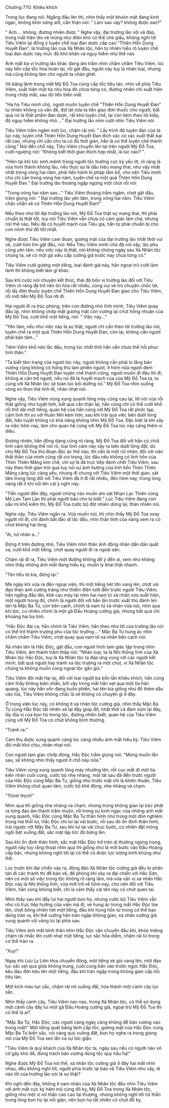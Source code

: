 




Chương 770: Khiêu khích


Trong lúc đang nói. Ngẩng đầu lên thì, nhìn thấy một khuôn mặt đang kinh ngạc, không khỏi sửng sốt, cẩn thận nói: " Làm sao vậy? không được sao?"

" Ách.... không, đương nhiên được " Nghe vậy, đại trưởng lão vội vã đáp, trong mắt hiện lên vẻ mừng như điên khó có thể che giấu, không nghĩ tới Tiêu Viêm lại đồng ý luyện chế loại đan dược cấp cao "Thiên Hồn Dung Huyết Đan", là trưởng lão của Xà Nhân tộc, hắn tự nhiên hiểu rõ luyện chế loại đan dược này mức độ khó khăn và nguy hiểm như thế nào

Ánh mắt ba vị trưởng lão khác đang âm trầm nhìn chằm chằm Tiêu Viêm, lúc này liền cấp tốc hòa hoãn lại, rồi gật đầu, người này tuy là nhân loại, nhưng mà cũng không làm cho người ta chán ghét.

Vẻ băng lãnh trong mắt Mỹ Đỗ Toa cũng cấp tốc tiêu tán, nhìn về phía Tiêu Viêm, xuất hiện một tia nhu hòa đó chưa từng có, đương nhiên chỉ xuất hiện trong chớp mắt, sau đó liền biến mất.

"Ha ha Tiêu minh chủ, ngươi muốn luyện chế "Thiên Hồn Dung Huyết Ðan" tự nhiên không có vấn đề, đợi lát nữa ta liền giao đơn thuốc cho ngươi, bất quá nó là thất phẩm đan dược, rất khó luyện chế, lại còn kèm theo lôi kiếp, độ nguy hiểm không nhỏ...." Ðại trưởng lão mỉm cười nhìn Tiêu Viêm nói.

Tiêu Viêm trầm ngâm một lúc, chậm rãi nói: " Lấy trình độ luyện đan của ta lúc này, luyện chế Thiên Hồn Dung Huyết Ðan đích xác có xác xuất thất bại rất cao, nhưng chỉ cần cho ta có đủ thời gian, hẳn là có thể luyện chế thành công." Nói đến chỗ này, Tiêu Viêm chuyển lên tại trên người Mỹ Ðỗ Toa, cười ngượng nói: "Không biết thời gian thích hợp nhất, là lúc nào? ".

"Hiên tại khí tức sinh mệnh trong người tộc trưởng cực kỳ yếu ớt, rõ ràng là vừa hình thành không lâu, nếu thực sự là dấu hiệu mang thai, như vậy nhất nhất trong vòng hai năm, phải tiến hành bí pháp tẩm bổ, cho nên Tiêu minh chủ chỉ cần trong vòng hai năm, luyện chế ra một quả Thiên Hồn Dung Huyết Ðan." Ðại trưởng lão thoáng ngập ngừng một chút rồi nói

"Trong vòng hai năm sao..." Tiêu Viêm thoáng trầm ngâm, chợt gật đầu, trầm giọng nói: " Ðại trưởng lão yên tâm, trong vòng hai năm. Tiêu Viêm chắc chắn sẽ có Thiên Hồn Dung Huyết Ðan!"

Nếu theo như lời đại trưởng lão nói, Mỹ Đỗ Toa thật sự mang thai, thì phải chuẩn bị thật tốt, tuy nói Tiêu Viêm vẫn chưa có cảm giác làm cha, nhưng nói thế nào, Nếu đã có huyết mạch của Tiêu gia, hắn tự phải chuẩn bị cho con mình thứ đồ tốt nhất.

Nghe được Tiêu Viêm cam đoan, gương mặt của đại trưởng lão nhất thời vui vẻ, cười tủm tỉm gật đầu, nói: Nếu Tiêu Viêm minh chủ đã nói vậy, lão phu cũng yên tâm, nếu việc này là thật, nói không chừng ngày sau Xà Nhân tộc chúng ta, sẽ có một gã siêu cấp cường giả trước nay chưa từng có."

Tiêu Viêm cười gượng một tiếng, loại đánh giá này, hắn ngoại trừ cười làm lành thì không biết làm gì khác.

Sau khi cuộc nói chuyện kết thúc, thái độ bốn vị trưởng lão đối với Tiêu Viêm rõ ràng đã trở nên ôn hòa rất nhiều, cùng vui vẻ trò chuyện chốc lát, rồi lấy đơn thuốc luyện chế Thiên Hồn Dung Huyết Ðan giao cho Tiêu Viêm, rồi mới tiễn Mỹ Ðỗ Toa rời đi.

Hai người đi ra trúc phòng, trên con đường nhỏ tĩnh mịnh, Tiêu Viêm quay đầu lại, nhìn không chớp mắt gương mặt còn vương lại chút hồng nhuận của Mỹ Ðỗ Toa, cười khổ một tiếng, nói: " Việc này..."

"Yên tâm, nếu như việc này là sự thật, ngươi chỉ cần theo lời trưởng lão nói, luyên chế ra một quả Thiên Hồn Dung Huyết Đan, còn lại, không cần ngươi phải bận tâm..."

Tiêm Viêm khổ não lắc đầu, trong lúc nhất thời hắn vẫn chưa thể hồi phục tinh thần."

"Ta biết tâm trạng của ngươi lúc này, ngươi không cần phải lo lắng bản vương cũng không có hứng thú làm phiền ngươi, ít hôm nữa ngươi đem Thiên Hồn Dung Huyết Ðan luyện chế thành công, ngươi muốn đi đâu thì đi, không ai cản trở ngươi, nếu nó đã là huyết mạch của của Mỹ Đỗ Toa ta, ta cùng với Xà Nhân tộc sẽ toàn lực bồi dưỡng nó." Mỹ Ðỗ Toa nhìn xuống vòng eo thon thả tinh tế, nhàn nhạt nói.

Nghe vậy, Tiêu Viêm vùng xung quanh lông mày cũng cau lại, lời nói vừa rồi thật giống như tuyệt tình, bất quá cẩn thận lại, hắn cùng chỉ có thể cười khổ rồi thở dài một tiếng, quan hệ của hắn cùng với Mỹ Đổ Toa rất phức tạp, cảm tình thì so với Huân Nhi kém hơn, sau khi trải qua việc bên dưới lòng đất, hắn tuyệt không có khả năng không nhìn Mỹ Đỗ Toa. Đặc biệt là khi xảy ra việc hôm nay, làm cho quan hệ cùng với Mỹ Đỗ Toa lúc này càng thêm vi diệu.

Đương nhiên, hắn đồng dạng cũng rõ ràng, Mỹ Đỗ Toa đối với hắn có chút tình cảm không thể nói rõ, loại tình cảm này xảy ra bên dưới lòng đất, dù cho Mỹ Đỗ Toa thủ đoạn độc ác thế nào, thì vẫn là một nữ nhân, đối với việc thất thân của mình cũng rất coi trọng, lúc đầu nếu không có linh hồn của Thôn Thiên Mãng kìm chế, chỉ sợ là đã trực tiếp đánh chết Tiêu Viêm, sau này theo thời gian trôi qua tuy nói sự ảnh hưởng của linh hồn Thôn Thiên Mãng càng lúc càng yếu, nhưng đi chung với Tiêu Viêm một thời gian, sát tâm trong lòng đối với Tiêu Viêm đã ít đi rất nhiều, đến hôm nay, trong lòng nàng rất ít khi nổi lên cái ý nghĩ này.

"Tiễn ngươi đến đây, ngươi chừng nào muốn ám sát Nhạn Lạc Thiên cùng Mộ Lan Tam Lão thì phái người báo cho ta biết." Lúc Tiêu Viêm đang còn sầu mi khổ kiểm thì, Mỹ Đỗ Toa cước bộ đột nhiên dừng lại, thản nhiên nói.

Nghe vậy, Tiêu Viêm ngẩn ra. Vừa muốn nói, thì nhìn thấy Mỹ Đỗ Toa xoay người rời đi, chỉ đành bất đắc dĩ lắc đầu, nhìn thần tình của nàng xem ra có chút không hài lòng.

"Ai, nữ nhân a..."

Đứng ở trên đường nhỏ, Tiêu Viêm nhìn thân ảnh động nhân dần dần quất xa, cười khổ một tiếng, chợt quay người đi ra ngoài sân.

Chậm rãi đi ra, Tiêu Viêm một đường không để ý đến ai, xem như không nhìn thấy những ánh mắt đang hiếu kỳ, muốn ly khai thật nhanh.

"Tên tiểu tử kia, đứng lại."

Mà ngày khi vừa ra đến ngoại viện, thì một tiếng hét lớn vang lên, chợt vài đạo thân ảnh cường tráng như thiểm điện lướt đến trước người Tiêu Viêm, hắn ngẩng đầu lên, khẽ cau mày lại nhìn hai nam tử xà nhân vừa xuất hiện, một người trong đó, chính là người đối với hắn lần trước xuất thủ đánh lén tên là Mặc Ba Tư, còn bên cạnh, chính là nam tử xà nhân vừa nói, nhìn qua khí tức, cư nhiên chính là một gã Đấu Hoàng cường giả, nhưng bất quá chỉ khoảng hai ba tinh.

"Hắc Độc đại ca, hắn chính là Tiêu Viêm, hắn theo như lời của trưởng lão nói có thể trở thành trượng phu của tộc trưởng...." Mặc Ba Tư hung ác nhìn chằm chằm Tiêu Viêm, chợt quay qua nam tử xà nhân bên cạch nói.

Xà nhân tên là Hắc Độc, gật đầu, con ngươi hình tam giác tập trung nhìn Tiêu Viêm, âm thành trầm thấp nói: "Nhân loại, ta là Nhị thống lĩnh của Xà Nhân tộc Hắc Độc, tuy là Xà Nhân tộc ta đáp ứng cùng với các người kết minh, bất quá ngươi hay tránh xa tộc trưởng ra một chút, vì Xà Nhân tộc chúng ta không muốn cùng ngoại tộc gần gũi."

Tiêu Viêm đôi mắt híp lại, đối với loại người ba bốn lần khiêu khích, hắn cũng cảm thấy không kiên nhẫn, bởi vậy trong mắt hắn xẹt qua một tia hàn quang, lúc này hắn vốn đang buồn phiền, hai tên kia giống như đổ thêm dầu vào lửa, Tiêu Viêm không chắc là sẽ không có chuyện gì ở đây.

Ở trong viện lúc này, có không ít xà nhân tộc cường giả, nhìn thấy Mặc Ba Tư cùng Hắc Độc tất nhiên sẽ lại đây giúp đỡ, nhất thời cả đám xúm lại đây, lấy địa vị của bọn họ trong tộc, đương nhiên biết, quan hệ của Tiêu Viêm cùng với Mỹ Đỗ Toa có chút không bình thường.

"Tránh ra."

Cảm thụ được xung quanh càng lúc càng nhiều ánh mắt hiếu kỳ. Tiêu Viêm đôi mắt khó chịu, nhàn nhạt nói.

Con ngươi tam giác chớp động, Hắc Độc trầm giọng nói: "Mong muốn lần sau, sẽ không nhìn thấy ngươi ở chỗ này nữa."

Tiêu Viêm vùng xung quanh lông mày nhướng lên, rốt cục mất đi một tia kiên nhân cuối cùng, cước bộ nhẹ nhàng, một lát sau đã đến trước người của Hắc Độc cùng Mặc Ba Tư, giống như trước mặt chỉ là khiên thuẫn, Tiêu Viêm không chút quan tâm, cước bộ khẽ động, nhẹ nhàng và chạm.

"Thình thịch!"

Nhìn qua thì giống nhẹ nhàng va chạm, nhưng trong không gian lại bộc phát ra từng đạo âm thanh trầm muộn, rồi trong sự kinh ngạc của những anh mắt xung quanh, Hắc Độc cùng Mặc Ba Tư thân hình như trúng một đòn nghiêm trọng mà thối lui, Hắc Độc chỉ lui lại vài bước, rồi sau đó ổn định thân hình, trái ngược với Mặc Ba Tư, sau khi lui lại vài chục bước, cư nhiên đặt mông ngồi bệt xuống đất, sắc mặt lập tức đỏ bừng lên.

Sau khi ổn định thân hình, sắc mặt Hắc Độc trở trên dị thường ngưng trọng, người này tuy rằng thoạt nhìn qua thì giống như là mới bước vào Đấu Hoàng cấp bậc, nhưng không nghĩ tới lại có thể có được lực lượng kinh khủng như thế.

Lúc trước khi đại chiến xảy ra, đông đảo Xà Nhân tộc cường giả đều bị phân tán đi các thành thị để bảo vệ, đề phòng khi xảy ra đại chiến với Hắc Sơn, nên có một số việc trong tộc không rõ ràng lắm, mà vừa vặn vị xà nhân Hắc Độc này là Nhị thống lĩnh, vừa mới trở về hôm nay, cho nên đối với Tiêu Viêm, hắn cùng không biết, chỉ là cảm thấy cái tên này có chút quen tai.

Nhìn thấy sau khi đẩy lui hai người bọn họ, nhưng cước bộ Tiêu Viêm vẫn như cũ trực tiếp hướng cửa viện mà đi, vẻ hung ác trong mắt Hắc Độc lóe lên, chợt bổng nhiên hét một tiếng, đấu khí hùng hồn từ trong cơ thể bạo dũng tràn ra, khí thế cường hãn tràn ngập không gian, xà nhân cường giả xung quanh vội vàng lui lại phía sau.

Tiêu Viêm ánh mắt bình thản nhìn Hắc Độc vận chuyển đấu khí, khóe miệng chậm rãi nhấc lên cười nhạt một tiếng, lục sắc hỏa diễm, chậm rãi từ trong cơ thể tràn ra.

"Xuy!"

Ngay khi Lưu Ly Liên Hoa chuyển động, một tiếng xé gió vang lên, một đạo lục sắc xẹt qua giữa không trung, cuối cùng bắn vào trước ngực Hắc Độc, kêu đau đớn kêu lên một tiếng, đấu khí tràn ngập trong không gian cấp tốc tiêu tán.

Một kích màu lục sắc, chậm rãi rơi xuống đất, hóa thành một cành cây lục sắc.

Nhìn thấy cành cây, Tiêu Viêm nao nao, trong Xà Nhân tộc, có thể sử dụng một cành cây đẩy lui một gã Đấu Hoàng cường giả, ngoại trừ Mỹ Đỗ Toa thì có thể là ai?

"Mặc Ba Tư, Hắc Độc, các ngươi càng ngày càng không để bản vương vào trong mắt!" Một tiếng quát băng lãnh cấp tốc, gương mặt của Hắc Độc cùng Mặc Ba Tư biến sắc, vội vàng quỳ xuống đất, bọn họ nghe ra trong giọng nói của Mỹ Đỗ Toa xen lẫn cả sự tức giận.

"Tiêu Viêm là quý khách của Xà Nhân tộc ta, ngày sau nếu có người nào vô cớ gây khó dễ, đừng trách bản vương dùng tộc quy hầu hạ!"

Nghe được Mỹ Đỗ Toa nói thế, xà nhân tộc cường giả ở đây hai mắt nhìn nhau, đều không nghĩ tới, người phía trước lại bảo vệ Tiêu Viêm như vậy, lẽ nào lời của trưởng lão nói là sự thật?

Khi nghĩ đến đây, không ít nam nhân của Xà Nhân tộc đều nhìn Tiêu Viêm với ánh mắt cực kỳ hâm mộ cùng đố kỵ, Mỹ Đỗ Toa trong Xà Nhân tộc, giống như một vị nữ thần cao cao tại thượng, nhưng không nghĩ tới nữ thần trong lòng bọn họ lại nổi giận, nên bọn họ tất nhiên có chút đố kỵ.




